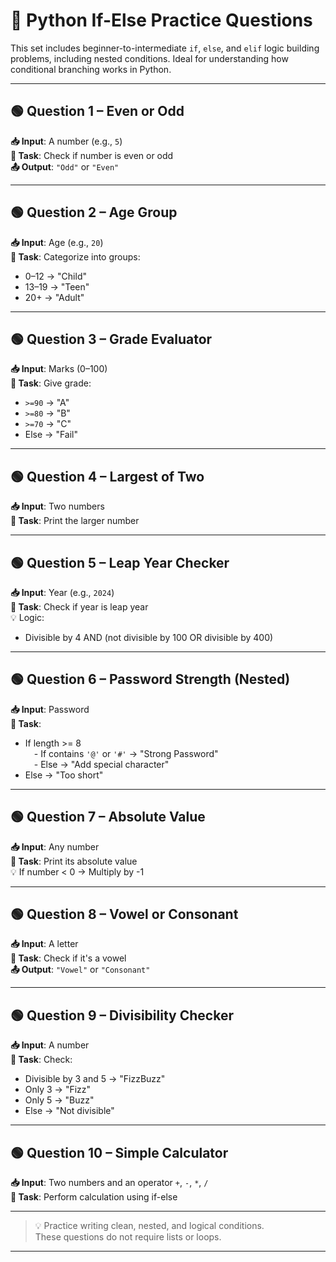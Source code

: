 # 🧠 Python If-Else Practice Questions

This set includes beginner-to-intermediate `if`, `else`, and `elif` logic building problems, including nested conditions. Ideal for understanding how conditional branching works in Python.

---

## 🟢 Question 1 – Even or Odd

**📥 Input**: A number (e.g., `5`)  
**🎯 Task**: Check if number is even or odd  
**📤 Output**: `"Odd"` or `"Even"`

---

## 🟢 Question 2 – Age Group

**📥 Input**: Age (e.g., `20`)  
**🎯 Task**: Categorize into groups:
- 0–12 → "Child"
- 13–19 → "Teen"
- 20+ → "Adult"

---

## 🟢 Question 3 – Grade Evaluator

**📥 Input**: Marks (0–100)  
**🎯 Task**: Give grade:
- `>=90` → "A"
- `>=80` → "B"
- `>=70` → "C"
- Else → "Fail"

---

## 🟢 Question 4 – Largest of Two

**📥 Input**: Two numbers  
**🎯 Task**: Print the larger number

---

## 🟢 Question 5 – Leap Year Checker

**📥 Input**: Year (e.g., `2024`)  
**🎯 Task**: Check if year is leap year  
💡 Logic:
- Divisible by 4 AND (not divisible by 100 OR divisible by 400)

---

## 🟢 Question 6 – Password Strength (Nested)

**📥 Input**: Password  
**🎯 Task**:  
- If length >= 8  
 - If contains `'@'` or `'#'` → "Strong Password"  
 - Else → "Add special character"  
- Else → "Too short"

---

## 🟢 Question 7 – Absolute Value

**📥 Input**: Any number  
**🎯 Task**: Print its absolute value  
💡 If number < 0 → Multiply by -1

---

## 🟢 Question 8 – Vowel or Consonant

**📥 Input**: A letter  
**🎯 Task**: Check if it's a vowel  
**📤 Output**: `"Vowel"` or `"Consonant"`

---

## 🟢 Question 9 – Divisibility Checker

**📥 Input**: A number  
**🎯 Task**: Check:
- Divisible by 3 and 5 → "FizzBuzz"
- Only 3 → "Fizz"
- Only 5 → "Buzz"
- Else → "Not divisible"

---

## 🟢 Question 10 – Simple Calculator

**📥 Input**: Two numbers and an operator `+`, `-`, `*`, `/`  
**🎯 Task**: Perform calculation using if-else

---

> 💡 Practice writing clean, nested, and logical conditions.  
> These questions do not require lists or loops.

---
